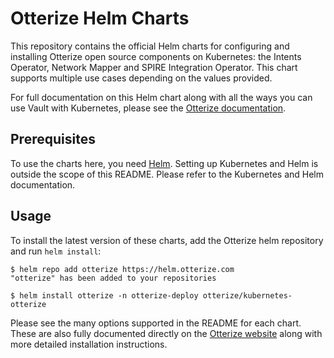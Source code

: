 # Otterize Helm Charts

This repository contains the official Helm charts for configuring and installing Otterize open source components on Kubernetes: the Intents Operator, Network Mapper and SPIRE Integration Operator. This chart supports multiple use cases depending on the values provided.

For full documentation on this Helm chart along with all the ways you can use Vault with Kubernetes, please see the
[Otterize documentation](https://docs.otterize.com/).

## Prerequisites

To use the charts here, you need [Helm](https://helm.sh/). Setting up Kubernetes and Helm is outside the scope of this README. Please refer to the Kubernetes and Helm documentation.

## Usage

To install the latest version of these charts, add the Otterize helm repository
and run `helm install`:

```console
$ helm repo add otterize https://helm.otterize.com
"otterize" has been added to your repositories

$ helm install otterize -n otterize-deploy otterize/kubernetes-otterize
```

Please see the many options supported in the README for each chart. These are also
fully documented directly on the [Otterize website](https://docs.otterize.com/) along with more detailed installation instructions.
